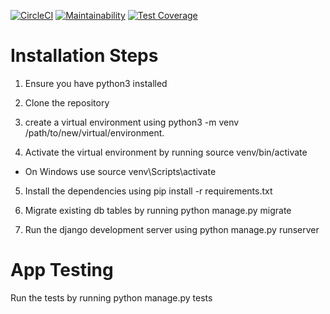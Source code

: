 [![CircleCI](https://circleci.com/gh/circleci/circleci-docs.svg?style=shield&circle-token=2bd74d82daa65bc8b3f928fe355752dac19a0ff9)](https://circleci.com/gh/circleci/circleci-docs) [![Maintainability](https://api.codeclimate.com/v1/badges/52bf57c9a06b4c1ed18a/maintainability)](https://codeclimate.com/github/timlubanga/Savannah-eProject/maintainability) [![Test Coverage](https://api.codeclimate.com/v1/badges/52bf57c9a06b4c1ed18a/test_coverage)](https://codeclimate.com/github/timlubanga/Savannah-eProject/test_coverage)

# Installation Steps

1. Ensure you have python3 installed

2. Clone the repository

3. create a virtual environment using python3 -m venv /path/to/new/virtual/environment.

4. Activate the virtual environment by running source venv/bin/activate

- On Windows use source venv\Scripts\activate

5. Install the dependencies using pip install -r requirements.txt

6. Migrate existing db tables by running python manage.py migrate

7. Run the django development server using python manage.py runserver

# App Testing

Run the tests by running python manage.py tests
